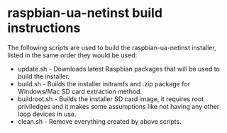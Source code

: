 raspbian-ua-netinst build instructions
======================================

The following scripts are used to build the raspbian-ua-netinst installer, listed in the same order they would be used:

 - update.sh - Downloads latest Raspbian packages that will be used to build the installer.
 - build.sh - Builds the installer initramfs and .zip package for Windows/Mac SD card extraction method.
 - buildroot.sh - Builds the installer SD card image, it requires root priviledges and it makes some assumptions like not having any other loop devices in use.
 - clean.sh - Remove everything created by above scripts.